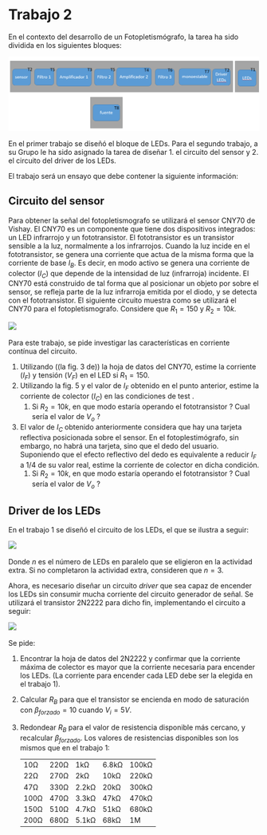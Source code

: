 # Trabajo 2

En el contexto del desarrollo de un Fotopletismógrafo, la tarea ha sido dividida en los siguientes bloques:

![TX_bloques](../img/TX_bloques.png)

En el primer trabajo se diseñó el bloque de LEDs. Para el segundo trabajo, a su Grupo le ha sido asignado la tarea de diseñar 1. el circuito del sensor y 2. el circuito del driver de los LEDs.

El trabajo será un ensayo que debe contener la siguiente información:

## Circuito del sensor
   
Para obtener la señal del fotopletismografo se utilizará el sensor CNY70 de Vishay. El CNY70 es un componente que tiene dos dispositivos integrados: un LED infrarrojo y un fototransistor. El fototransistor es un transistor sensible a la luz, normalmente a los infrarrojos. Cuando la luz incide en el fototransistor, se genera una corriente que actua de la misma forma que la corriente de base $I_B$. Es decir, en modo activo se genera una corriente de colector ($I_C$) que depende de la intensidad de luz (infrarroja) incidente. El CNY70 está construido de tal forma que al posicionar un objeto por sobre el sensor, se refleja parte de la luz infrarroja emitida por el diodo, y se detecta con el fototransistor. El siguiente circuito muestra como se utilizará el CNY70 para el fotopletismografo. Considere que $R_1 = 150$ y $R_2 = 10k$.

<img src="https://julianodb.github.io/electronic_circuits_diagrams/cny70_circuit.png" width="250">

Para este trabajo, se pide investigar las características en corriente contínua del circuito.

1. Utilizando ((la fig. 3 de)) la hoja de datos del CNY70, estime la corriente ($I_F$) y tensión ($V_F$) en el LED si $R_1 = 150$.
2. Utilizando la fig. 5 y el valor de $I_F$ obtenido en el punto anterior, estime la corriente de colector ($I_C$) en las condiciones de test . 
    1. Si $R_2=10k$, en que modo estaría operando el fototransistor ? Cual sería el valor de $V_o$ ?
3. El valor de $I_C$ obtenido anteriormente considera que hay una tarjeta reflectiva posicionada sobre el sensor. En el fotoplestimógrafo, sin embargo, no habrá una tarjeta, sino que el dedo del usuario. Suponiendo que el efecto reflectivo del dedo es equivalente a reducir $I_F$ a 1/4 de su valor real, estime la corriente de colector en dicha condición.
    1. Si $R_2=10k$, en que modo estaría operando el fototransistor ? Cual sería el valor de $V_o$ ?

## Driver de los LEDs

En el trabajo 1 se diseñó el circuito de los LEDs, el que se ilustra a seguir:

<img src="https://julianodb.github.io/electronic_circuits_diagrams/led_circuit.png" width="500">

Donde $n$ es el número de LEDs en paralelo que se eligieron en la actividad extra. Si no completaron la actividad extra, consideren que $n=3$.

Ahora, es necesario diseñar un circuito *driver* que sea capaz de encender los LEDs sin consumir mucha corriente del circuito generador de señal. Se utilizará el transistor 2N2222 para dicho fin, implementando el circuito a seguir:

<img src="https://julianodb.github.io/electronic_circuits_diagrams/led_driver.png" width="500">

Se pide:

1. Encontrar la hoja de datos del 2N2222 y confirmar que la corriente máxima de colector es mayor que la corriente necesaria para encender los LEDs. (La corriente para encender cada LED debe ser la elegida en el trabajo 1).
2. Calcular $R_B$ para que el transistor se encienda en modo de saturación con $\beta_{forzado}=10$ cuando $V_i = 5 V$.
3. Redondear $R_B$ para el valor de resistencia disponible más cercano, y recalcular $\beta_{forzado}$. Los valores de resistencias disponibles son los mismos que en el trabajo 1:

    |   |  |        |       |  |
    |------|------|-----------|------------|-------|
    | 10Ω  | 220Ω | 1kΩ       | 6.8kΩ      | 100kΩ |
    | 22Ω  | 270Ω | 2kΩ       | 10kΩ       | 220kΩ |
    | 47Ω  | 330Ω | 2.2kΩ     | 20kΩ       | 300kΩ |
    | 100Ω | 470Ω | 3.3kΩ     | 47kΩ       | 470kΩ |
    | 150Ω | 510Ω | 4.7kΩ     | 51kΩ       | 680kΩ |
    | 200Ω | 680Ω | 5.1kΩ     | 68kΩ       | 1M    |

